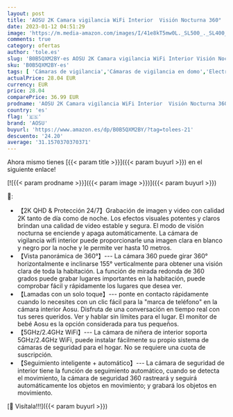 ```yaml
---
layout: post
title: 'AOSU 2K Camara vigilancia WiFi Interior  Visión Nocturna 360°   Audio Bidireccional  Monitor de bebé  Llamada de un Toque，Seguimiento Inteligente，Compatible con Alexa  5/2.4 GHz Wi-Fi  1 Paquete '
date: 2023-01-12 04:51:29
image: 'https://m.media-amazon.com/images/I/41e8kT5mw0L._SL500_._SL400_.jpg'
comments: true
category: ofertas
author: 'tole.es'
slug: 'B0B5QXM2BY-es AOSU 2K Camara vigilancia WiFi Interior Visión Nocturna...'
sku: 'B0B5QXM2BY-es'
tags: [ 'Cámaras de vigilancia','Cámaras de vigilancia en domo','Electrónica','Fotografía y videocámaras','alexa','aosu','🇪🇸', ]
actualPrice: 28.04 EUR
currency: EUR
price: 28.04
comparePrice: 36.99 EUR
prodname: 'AOSU 2K Camara vigilancia WiFi Interior  Visión Nocturna 360°   Audio Bidireccional  Monitor de bebé  Llamada de un Toque，Seguimiento Inteligente，Compatible con Alexa  5/2.4 GHz Wi-Fi  1 Paquete '
country: 'es'
flag: '🇪🇸'
brand: 'AOSU'
buyurl: 'https://www.amazon.es/dp/B0B5QXM2BY/?tag=tolees-21'
descuento: '24.20'
average: '31.1570370370371'
---
```


Ahora mismo tienes [{{< param title >}}]({{< param buyurl >}}) en el siguiente enlace!

[![{{< param prodname >}}]({{< param image >}})]({{< param buyurl >}})

🔎:

- 【2K QHD & Protección 24/7】Grabación de imagen y video con calidad 2K tanto de día como de noche. Los efectos visuales potentes y claros brindan una calidad de video estable y segura. El modo de visión nocturna se enciende y apaga automáticamente. La cámara de vigilancia wifi interior puede proporcionarle una imagen clara en blanco y negro por la noche y le permite ver hasta 10 metros.
- 【Vista panorámica de 360°】--- La cámara 360 puede girar 360° horizontalmente e inclinarse 155° verticalmente para obtener una visión clara de toda la habitación. La función de mirada redonda de 360 grados puede grabar lugares importantes en la habitación, puede comprobar fácil y rápidamente los lugares que desea ver.
- 【Lamadas con un solo toque】--- ponte en contacto rápidamente cuando lo necesites con un clic fácil para la "marca de teléfono" en la cámara interior Aosu. Disfruta de una conversación en tiempo real con tus seres queridos. Ver y hablar sin límites para el lugar. El monitor de bebé Aosu es la opción considerada para tus pequeños.
- 【5GHz/2.4GHz WiFi】--- La cámara de niñera de interior soporta 5GHz/2.4GHz WiFi, puede instalar fácilmente su propio sistema de cámaras de seguridad para el hogar. No se requiere una cuota de suscripción.
- 【Seguimiento inteligente + automático】--- La cámara de seguridad de interior tiene la función de seguimiento automático, cuando se detecta el movimiento, la cámara de seguridad 360 rastreará y seguirá automáticamente los objetos en movimiento; y grabará los objetos en movimiento.

[🛒 Visítala!!!]({{< param buyurl >}})
